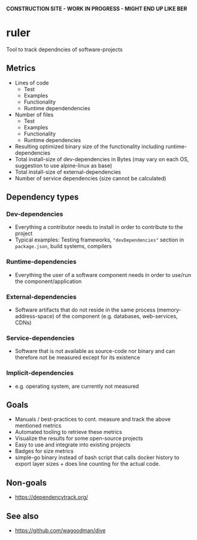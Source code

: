 **CONSTRUCTION SITE - WORK IN PROGRESS - MIGHT END UP LIKE BER**

# ruler
Tool to track dependncies of software-projects

## Metrics 
- Lines of code
  - Test
  - Examples
  - Functionality
  - Runtime dependendencies
- Number of files
  - Test
  - Examples
  - Functionality
  - Runtime dependencies
- Resulting optimized binary size of the functionality including runtime-dependencies
- Total install-size of dev-dependencies in Bytes (may vary on each OS, suggestion to use alpine-linux as base)
- Total install-size of external-dependencies
- Number of service dependencies (size cannot be calculated)

## Dependency types
### Dev-dependencies
- Everything a contributor needs to install in order to contribute to the project
- Typical examples: Testing frameworks, `"devDependencies"` section in `package.json`, build systems, compilers
### Runtime-dependencies
- Everything the user of a software component needs in order to use/run the component/application
### External-dependencies
- Software artifacts that do not reside in the same process (memory-address-space) of the component (e.g. databases, web-services, CDNs)
### Service-dependencies
- Software that is not available as source-code nor binary and can therefore not be measured except for its existence
### Implicit-dependencies
- e.g. operating system, are currently not measured

## Goals
- Manuals / best-practices to cont. measure and track the above mentioned metrics
- Automated tooling to retrieve these metrics
- Visualize the results for some open-source projects
- Easy to use and integrate into existing projects
- Badges for size metrics
- simple-go binary instead of bash script that calls docker history to export layer sizes + does line counting for the actual code.

## Non-goals
- https://dependencytrack.org/

## See also
- https://github.com/wagoodman/dive
